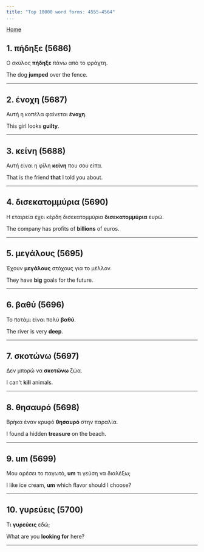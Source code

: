 ```yaml
---
title: "Top 10000 word forms: 4555-4564"
...
```


[Home](./) 

## 1. πήδηξε (5686)

Ο σκύλος **πήδηξε** πάνω από το φράχτη.  

The dog **jumped** over the fence.

---

## 2. ένοχη (5687)

Αυτή η κοπέλα φαίνεται **ένοχη**.

This girl looks **guilty**.

---

## 3. κείνη (5688)

Αυτή είναι η φίλη **κείνη** που σου είπα.  

That is the friend **that** I told you about.

---

## 4. δισεκατομμύρια (5690)

Η εταιρεία έχει κέρδη δισεκατομμύρια **δισεκατομμύρια** ευρώ.  

The company has profits of **billions** of euros.

---

## 5. μεγάλους (5695)

Έχουν **μεγάλους** στόχους για το μέλλον.

They have **big** goals for the future.

---

## 6. βαθύ (5696)

Το ποτάμι είναι πολύ **βαθύ**.

The river is very **deep**.

---

## 7. σκοτώνω (5697)

Δεν μπορώ να **σκοτώνω** ζώα.

I can't **kill** animals.

---

## 8. θησαυρό (5698)

Βρήκα έναν κρυφό **θησαυρό** στην παραλία.

I found a hidden **treasure** on the beach.

---

## 9. um (5699)

Μου αρέσει το παγωτό, **um** τι γεύση να διαλέξω;  

I like ice cream, **um** which flavor should I choose?

---

## 10. γυρεύεις (5700)

Τι **γυρεύεις** εδώ;  

What are you **looking for** here?

---

